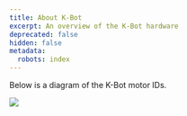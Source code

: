 ```yaml
---
title: About K-Bot
excerpt: An overview of the K-Bot hardware
deprecated: false
hidden: false
metadata:
  robots: index
---
```

Below is a diagram of the K-Bot motor IDs.

<Image align="center" border={false} src="https://files.readme.io/e081049d7815cc37aef9e8f61dfb161a4af8376b644aefd240b80073d720670c-kbot-v1-annotated.png" />